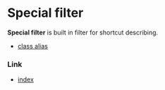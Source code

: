 # Special filter

**Special filter** is built in filter for shortcut describing.

- [class alias](class_alias.md)

### Link

- [index](../../../index.md)

